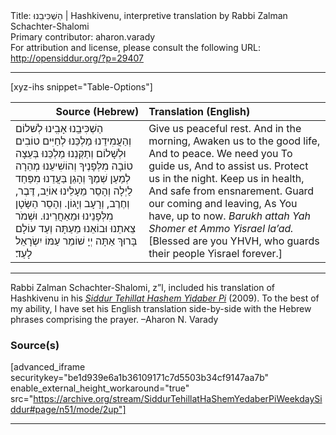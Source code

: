 <html>
<head></head>
<body>
Title: הַשְׁכִּיבֵנוּ | Hashkivenu, interpretive translation by Rabbi Zalman Schachter-Shalomi<br />
Primary contributor: aharon.varady<br />
For attribution and license, please consult the following URL: <a href="http://opensiddur.org/?p=29407">http://opensiddur.org/?p=29407</a>
<p />
<hr />

[xyz-ihs snippet="Table-Options"]<table style="margin-left: auto; margin-right: auto;" class="draggable">
<thead><tr><th id="x" style="text-align: right;">Source (Hebrew)</th><th style="text-align: left;">Translation (English)</th></tr></thead>
<tbody>
<tr><td style="vertical-align:top;">
<div class="liturgy" lang="he">
הַשְׁכִּיבֵֽנוּ אָבִֽינוּ לְשׁלוֹם
וְהַעֲמִידֵנוּ מַלְכֵּנוּ 
לְחַיִּים טוֹבִים 
וּלְשָׁלוֹם 
וְתַקְּנֵנוּ מַלְכֵּנוּ 
בְּעֵצָה טוֹבָה מִלְּפָנֶיךָ
וְהוֹשִׁיעֵנוּ מְהֵרָה לְמַעַן שְׁמֶךָ
וְהָגֵן בַּעֲדֵנוּ מִפַּחַד לַיְלָה
וְהָסֵר מֵעָלֵינוּ אוֹיֵב, דֶּבֶר, וְחֶרֶב, וְרָעָב וְיָגוֹן.
וְהָסֵר הַשָּׂטָן מִלְּפָנֵינוּ וּמֵאַחֲרֵינוּ.
וּשְׁמֹר צֵאתֵנוּ וּבוֹאֵנוּ 
מֵעַתָּה וְעַד עוֹלָם
בָּרוּךְ אַתָּה יְיָ 
שׁוֹמֵר עַמּוֹ יִשְׂרָאֵל לָעַד׃
</span></div></td>
 
<td style="vertical-align:top;">
<div class="english" lang="en">
Give us peaceful rest.
And in the morning,
Awaken us to the good life,
And to peace.
We need you
To guide us,
And to assist us.
Protect us in the night.
Keep us in health,
And safe from ensnarement.
Guard our coming and leaving,
As You have, up to now.
<em>Barukh attah Yah
Shomer et Ammo Yisrael la’ad.</em>
[Blessed are you YHVH,
who guards their people Yisrael forever.]
</div></td></tr>
</tbody></table>

<hr />

Rabbi Zalman Schachter-Shalomi, z”l, included his translation of Hashkivenu in his <em><a href="http://opensiddur.org/?p=177">Siddur Tehillat Hashem Yidaber Pi</a></em> (2009). To the best of my ability, I have set his English translation side-by-side with the Hebrew phrases comprising the prayer. –Aharon N. Varady

<h3>Source(s)</h3>

[advanced_iframe securitykey="be1d939e6a1b36109171c7d5503b34cf9147aa7b" enable_external_height_workaround="true" src="https://archive.org/stream/SiddurTehillatHaShemYedaberPiWeekdaySiddur#page/n51/mode/2up"]

<hr />

&nbsp;
</body>
</html>